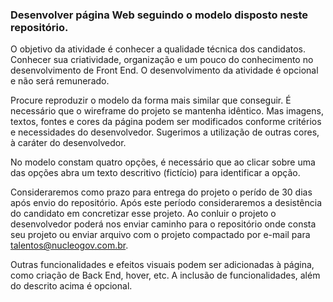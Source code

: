 ### Desenvolver página Web seguindo o modelo disposto neste repositório.

O objetivo da atividade é conhecer a qualidade técnica dos candidatos. Conhecer sua criatividade, organização e um pouco do conhecimento no desenvolvimento de Front End. O desenvolvimento da atividade é opcional e não será remunerado.

Procure reproduzir o modelo da forma mais similar que conseguir. É necessário que o wireframe do projeto se mantenha idêntico. Mas imagens, textos, fontes e cores da página podem ser modificados conforme critérios e necessidades do desenvolvedor. Sugerimos a utilização de outras cores, à caráter do desenvolvedor.

No modelo constam quatro opções, é necessário que ao clicar sobre uma das opções abra um texto descritivo (fictício) para identificar a opção.

Consideraremos como prazo para entrega do projeto o perído de 30 dias após envio do repositório. Após este período consideraremos a desistência do candidato em concretizar esse projeto. Ao conluir o projeto o desenvolvedor poderá nos enviar caminho para o repositório onde consta seu projeto ou enviar arquivo com o projeto compactado por e-mail para talentos@nucleogov.com.br.

Outras funcionalidades e efeitos visuais podem ser adicionadas à página, como criação de Back End, hover, etc. A inclusão de funcionalidades, além do descrito acima é opcional.



